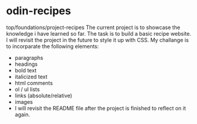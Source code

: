 # odin-recipes
top/foundations/project-recipes
The current project is to showcase the knowledge i have learned so far.
The task is to build a basic recipe website.
I will revisit the project in the future to style it up with CSS.
My challange is to incorparate the following elements:
- paragraphs
- headings
- bold text
- italicized text
- html comments
- ol / ul lists
- links (absolute/relative)
- images
- I will revisit the README file after the project is finished to reflect on it again.
